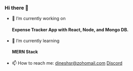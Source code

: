 ### Hi there 👋

- 🔭 I’m currently working on 
     #### Expense Tracker App with React, Node, and Mongo DB. ####
- 🌱 I’m currently learning 
     #### MERN Stack ####
- 📫 How to reach me: 
      dineshsr@zohomail.com
      [Discord](https://discord.com/users/707564380220555274)
